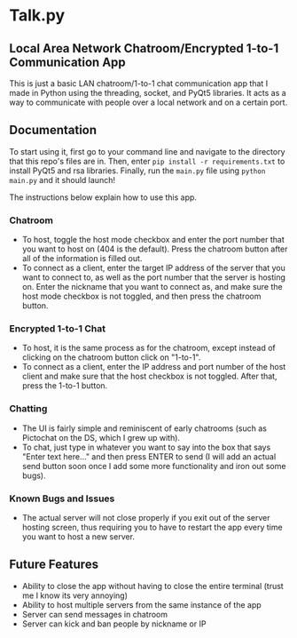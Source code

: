 # Talk.py
## Local Area Network Chatroom/Encrypted 1-to-1 Communication App

This is just a basic LAN chatroom/1-to-1 chat communication app that I made in Python using the threading, socket, and PyQt5 libraries. It acts as a way to communicate with people over a local network and on a certain port.

## Documentation
To start using it, first go to your command line and navigate to the directory that this repo's files are in. Then, enter ```pip install -r requirements.txt``` to install PyQt5 and rsa libraries. Finally, run the ```main.py``` file using ```python main.py``` and it should launch!

The instructions below explain how to use this app.

### Chatroom
- To host, toggle the host mode checkbox and enter the port number that you want to host on (404 is the default). Press the chatroom button after all of the information is filled out.
- To connect as a client, enter the target IP address of the server that you want to connect to, as well as the port number that the server is hosting on. Enter the nickname that you want to connect as, and make sure the host mode checkbox is not toggled, and then press the chatroom button.

### Encrypted 1-to-1 Chat
- To host, it is the same process as for the chatroom, except instead of clicking on the chatroom button click on "1-to-1".
- To connect as a client, enter the IP address and port number of the host client and make sure that the host checkbox is not toggled. After that, press the 1-to-1 button.

### Chatting
- The UI is fairly simple and reminiscent of early chatrooms (such as Pictochat on the DS, which I grew up with).
- To chat, just type in whatever you want to say into the box that says "Enter text here..." and then press ENTER to send (I will add an actual send button soon once I add some more functionality and iron out some bugs).

### Known Bugs and Issues
- The actual server will not close properly if you exit out of the server hosting screen, thus requiring you to have to restart the app every time you want to host a new server.

## Future Features
- Ability to close the app without having to close the entire terminal (trust me I know its very annoying)
- Ability to host multiple servers from the same instance of the app
- Server can send messages in chatroom
- Server can kick and ban people by nickname or IP
